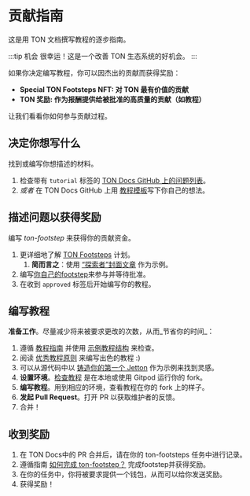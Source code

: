 # 贡献指南

这是用 TON 文档撰写教程的逐步指南。

:::tip 机会
很幸运！这是一个改善 TON 生态系统的好机会。
:::

如果你决定编写教程，你可以因杰出的贡献而获得奖励：

- **Special TON Footsteps NFT: 对 TON 最有价值的贡献**
- **TON 奖励: 作为报酬提供给被批准的高质量的贡献（如教程）**

让我们看看你如何参与贡献过程。

## 决定你想写什么

找到或编写你想描述的材料。

1. 检查带有 `tutorial` 标签的 [TON Docs GitHub 上的问题列表](https://github.com/ton-community/ton-docs/issues)。
2. _或者_ 在 TON Docs GitHub 上用 [教程模板](https://github.com/ton-community/ton-docs/issues/new?assignees=\&labels=feature+%3Asparkles%3A%2Ccontent+%3Afountain_pen%3A\&template=suggest_tutorial.yaml\&title=Suggest+a+tutorial)写下你自己的想法。

## 描述问题以获得奖励

编写 _ton-footstep_ 来获得你的贡献资金。

1. 更详细地了解 [TON Footsteps](https://github.com/ton-society/ton-footsteps) 计划。
   1. **简而言之**：使用 [“探索者”封面文章](https://github.com/ton-society/ton-footsteps/issues/61) 作为示例。
2. 编写[你自己的footstep](https://github.com/ton-society/ton-footsteps/issues/new/choose)来参与并等待批准。
3. 在收到 `approved` 标签后开始编写你的教程。

## 编写教程

**准备工作**。尽量减少将来被要求更改的次数，从而_节省你的时间_：

1. 遵循 [教程指南](/contribute/guidelines) 并使用 [示例教程结构](/contribute/sample-tutorial) 来检查。
2. 阅读 [优秀教程原则](/contribute/principles-of-a-good-tutorial) 来编写出色的教程 :)
3. 可以从源代码中以 [铸造你的第一个 Jetton](/develop/dapps/tutorials/jetton-minter) 作为示例来找到灵感。
4. **设置环境**。[检查教程](/contribute#online-one-click-contribution-setup) 是在本地或使用 Gitpod 运行你的 fork。
5. **编写教程**。用到相应的环境，查看教程在你的 fork 上的样子。
6. **发起 Pull Request**。打开 PR 以获取维护者的反馈。
7. 合并！

## 收到奖励

1. 在 TON Docs中的 PR 合并后，请在你的 ton-footsteps 任务中进行记录。
2. 遵循指南 [如何完成 ton-footstep？](https://github.com/ton-society/ton-footsteps#how-to-complete-something-from-the-list) 完成footstep并获得奖励。
3. 在你的任务中，你将被要求提供一个钱包，从而可以给你发送奖励。
4. 获得奖励！
